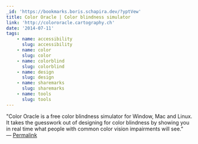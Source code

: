 ```yaml
---
_id: 'https://bookmarks.boris.schapira.dev/?yptVew'
title: Color Oracle | Color blindness simulator
link: 'http://colororacle.cartography.ch'
date: '2014-07-11'
tags:
    - name: accessibility
      slug: accessibility
    - name: color
      slug: color
    - name: colorblind
      slug: colorblind
    - name: design
      slug: design
    - name: sharemarks
      slug: sharemarks
    - name: tools
      slug: tools
---
```


&quot;Color Oracle is a free color blindness simulator for Window, Mac and
Linux. It takes the guesswork out of designing for color blindness by showing
you in real time what people with common color vision impairments will
see.&quot; <br>&#8212;
<a href="https://bookmarks.boris.schapira.dev/?yptVew" title="Permalink">Permalink</a>
